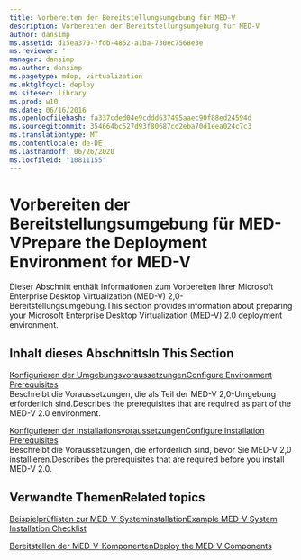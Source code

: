 ```yaml
---
title: Vorbereiten der Bereitstellungsumgebung für MED-V
description: Vorbereiten der Bereitstellungsumgebung für MED-V
author: dansimp
ms.assetid: d15ea370-7fdb-4852-a1ba-730ec7568e3e
ms.reviewer: ''
manager: dansimp
ms.author: dansimp
ms.pagetype: mdop, virtualization
ms.mktglfcycl: deploy
ms.sitesec: library
ms.prod: w10
ms.date: 06/16/2016
ms.openlocfilehash: fa337cded04e9cddd637495aaec90f88ed24594d
ms.sourcegitcommit: 354664bc527d93f80687cd2eba70d1eea024c7c3
ms.translationtype: MT
ms.contentlocale: de-DE
ms.lasthandoff: 06/26/2020
ms.locfileid: "10811155"
---
```

# <span data-ttu-id="d4fc6-103">Vorbereiten der Bereitstellungsumgebung für MED-V</span><span class="sxs-lookup"><span data-stu-id="d4fc6-103">Prepare the Deployment Environment for MED-V</span></span>


<span data-ttu-id="d4fc6-104">Dieser Abschnitt enthält Informationen zum Vorbereiten Ihrer Microsoft Enterprise Desktop Virtualization (MED-V) 2,0-Bereitstellungsumgebung.</span><span class="sxs-lookup"><span data-stu-id="d4fc6-104">This section provides information about preparing your Microsoft Enterprise Desktop Virtualization (MED-V) 2.0 deployment environment.</span></span>

## <span data-ttu-id="d4fc6-105">Inhalt dieses Abschnitts</span><span class="sxs-lookup"><span data-stu-id="d4fc6-105">In This Section</span></span>


<a href="" id="configure-environment-prerequisites"></a>[<span data-ttu-id="d4fc6-106">Konfigurieren der Umgebungsvoraussetzungen</span><span class="sxs-lookup"><span data-stu-id="d4fc6-106">Configure Environment Prerequisites</span></span>](configure-environment-prerequisites.md)  
<span data-ttu-id="d4fc6-107">Beschreibt die Voraussetzungen, die als Teil der MED-V 2,0-Umgebung erforderlich sind.</span><span class="sxs-lookup"><span data-stu-id="d4fc6-107">Describes the prerequisites that are required as part of the MED-V 2.0 environment.</span></span>

<a href="" id="configure-installation-prerequisites"></a>[<span data-ttu-id="d4fc6-108">Konfigurieren der Installationsvoraussetzungen</span><span class="sxs-lookup"><span data-stu-id="d4fc6-108">Configure Installation Prerequisites</span></span>](configure-installation-prerequisites.md)  
<span data-ttu-id="d4fc6-109">Beschreibt die Voraussetzungen, die erforderlich sind, bevor Sie MED-V 2,0 installieren.</span><span class="sxs-lookup"><span data-stu-id="d4fc6-109">Describes the prerequisites that are required before you install MED-V 2.0.</span></span>

## <span data-ttu-id="d4fc6-110">Verwandte Themen</span><span class="sxs-lookup"><span data-stu-id="d4fc6-110">Related topics</span></span>


[<span data-ttu-id="d4fc6-111">Beispielprüflisten zur MED-V-Systeminstallation</span><span class="sxs-lookup"><span data-stu-id="d4fc6-111">Example MED-V System Installation Checklist</span></span>](example-med-v-system-installation-checklist.md)

[<span data-ttu-id="d4fc6-112">Bereitstellen der MED-V-Komponenten</span><span class="sxs-lookup"><span data-stu-id="d4fc6-112">Deploy the MED-V Components</span></span>](deploy-the-med-v-components.md)

 

 





